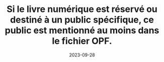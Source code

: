 ---
N: '95'
Rubrique: Identification et contact
title: Si le livre numérique est réservé ou destiné à un public spécifique, ce public est mentionné au moins dans le fichier OPF. 
detail: Si le site est réservé ou destiné à un public spécifique, ce public est mentionné au moins sur la page d'accueil. 
categories: [" description métadonnées"]
agrege: O4095-E010
opquast: '4 095'
indiceebook: '10'
description: "Règle n° 010"
weight:  010
actif: '1'
layout: rules
date: 2023-09-28
tags: ["", ""]
objectif: ["", ""]
Meo: ""
Controle: ""
Author: "Opquast"
steps: ["", ""]
---